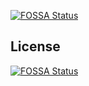 [![FOSSA Status](https://app.fossa.io/api/projects/git%2Bgithub.com%2Fmetonator%2FWOPL-Launcher.svg?type=shield)](https://app.fossa.io/projects/git%2Bgithub.com%2Fmetonator%2FWOPL-Launcher?ref=badge_shield)



## License
[![FOSSA Status](https://app.fossa.io/api/projects/git%2Bgithub.com%2Fmetonator%2FWOPL-Launcher.svg?type=large)](https://app.fossa.io/projects/git%2Bgithub.com%2Fmetonator%2FWOPL-Launcher?ref=badge_large)